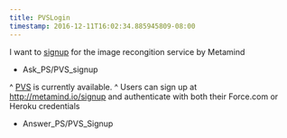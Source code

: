 ```yaml
---
title: PVSLogin
timestamp: 2016-12-11T16:02:34.885945809-08:00
---
```


I want to [signup](signup) for the image recongition service by Metamind
* Ask_PS/PVS_signup

^ [PVS](product) is currently available.
^ Users can sign up at http://metamind.io/signup and authenticate with both their Force.com or Heroku credentials
* Answer_PS/PVS_Signup
